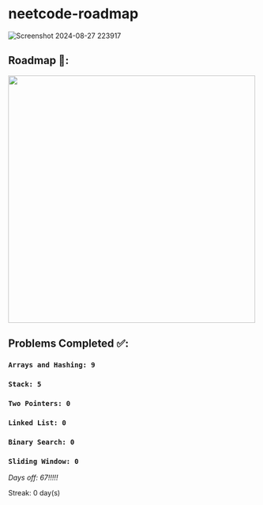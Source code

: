 # neetcode-roadmap

![Screenshot 2024-08-27 223917](https://github.com/user-attachments/assets/19eeb4ac-ce0f-4ee4-848e-b4808423c1c6)

## Roadmap 🚀:
<img width="500px" src="https://github.com/user-attachments/assets/916a986c-b94d-4909-b851-3edf4304fbc1"/>

## Problems Completed ✅:  
  ### ```Arrays and Hashing: 9```
  ### ```Stack: 5```
  ### ```Two Pointers: 0```
  ### ```Linked List: 0```
  ### ```Binary Search: 0```
  ### ```Sliding Window: 0```

*Days off: 67!!!!!*

Streak: 0 day(s)
